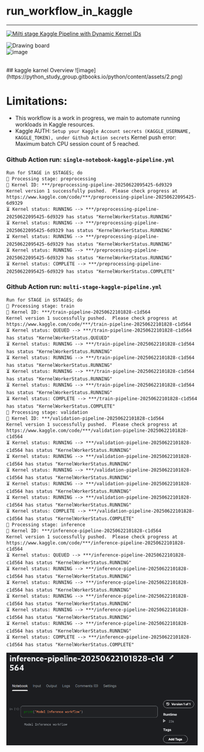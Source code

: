 # run_workflow_in_kaggle
---
[![Milti stage Kaggle Pipeline with Dynamic Kernel IDs](https://github.com/AllieUbisse/run_workflow_in_kaggle/actions/workflows/multi-stage-kaggle-pipeline.yml/badge.svg)](https://github.com/AllieUbisse/run_workflow_in_kaggle/actions/workflows/multi-stage-kaggle-pipeline.yml)

![Drawing board](https://isquarelab-draw.onrender.com/#room=b489c999781d89afb385,-3JKfkm5dDks-hBjb85Lkg)
<br>
![image](https://github.com/user-attachments/assets/b9a03038-9b4f-40f6-97cc-5cfd2b763939)

<br>
## kaggle karnel Overview 
![image](https://python_study_group.gitbooks.io/python/content/assets/2.png)

# Limitations:
  -  This workflow is a work in progress, we main to automate running workloads in Kaggle resources.
  -  Kaggle AUTH: `Setup your Kaggle Account secrets (KAGGLE_USERNAME, KAGGLE_TOKEN), under Github Action secrets`
Kernel push error: Maximum batch CPU session count of 5 reached.

### Github Action run: `single-notebook-kaggle-pipeline.yml`
```
Run for STAGE in $STAGES; do
🔧 Processing stage: preprocessing
📌 Kernel ID: ***/preprocessing-pipeline-20250622095425-6d9329
Kernel version 1 successfully pushed.  Please check progress at https://www.kaggle.com/code/***/preprocessing-pipeline-20250622095425-6d9329
⏳ Kernel status: RUNNING --> ***/preprocessing-pipeline-20250622095425-6d9329 has status "KernelWorkerStatus.RUNNING"
⏳ Kernel status: RUNNING --> ***/preprocessing-pipeline-20250622095425-6d9329 has status "KernelWorkerStatus.RUNNING"
⏳ Kernel status: RUNNING --> ***/preprocessing-pipeline-20250622095425-6d9329 has status "KernelWorkerStatus.RUNNING"
⏳ Kernel status: RUNNING --> ***/preprocessing-pipeline-20250622095425-6d9329 has status "KernelWorkerStatus.RUNNING"
⏳ Kernel status: COMPLETE --> ***/preprocessing-pipeline-20250622095425-6d9329 has status "KernelWorkerStatus.COMPLETE"
```

### Github Action run:  `multi-stage-kaggle-pipeline.yml`
```
Run for STAGE in $STAGES; do
🔧 Processing stage: train
📌 Kernel ID: ***/train-pipeline-20250622101828-c1d564
Kernel version 1 successfully pushed.  Please check progress at https://www.kaggle.com/code/***/train-pipeline-20250622101828-c1d564
⏳ Kernel status: QUEUED --> ***/train-pipeline-20250622101828-c1d564 has status "KernelWorkerStatus.QUEUED"
⏳ Kernel status: RUNNING --> ***/train-pipeline-20250622101828-c1d564 has status "KernelWorkerStatus.RUNNING"
⏳ Kernel status: RUNNING --> ***/train-pipeline-20250622101828-c1d564 has status "KernelWorkerStatus.RUNNING"
⏳ Kernel status: RUNNING --> ***/train-pipeline-20250622101828-c1d564 has status "KernelWorkerStatus.RUNNING"
⏳ Kernel status: RUNNING --> ***/train-pipeline-20250622101828-c1d564 has status "KernelWorkerStatus.RUNNING"
⏳ Kernel status: COMPLETE --> ***/train-pipeline-20250622101828-c1d564 has status "KernelWorkerStatus.COMPLETE"
🔧 Processing stage: validation
📌 Kernel ID: ***/validation-pipeline-20250622101828-c1d564
Kernel version 1 successfully pushed.  Please check progress at https://www.kaggle.com/code/***/validation-pipeline-20250622101828-c1d564
⏳ Kernel status: RUNNING --> ***/validation-pipeline-20250622101828-c1d564 has status "KernelWorkerStatus.RUNNING"
⏳ Kernel status: RUNNING --> ***/validation-pipeline-20250622101828-c1d564 has status "KernelWorkerStatus.RUNNING"
⏳ Kernel status: RUNNING --> ***/validation-pipeline-20250622101828-c1d564 has status "KernelWorkerStatus.RUNNING"
⏳ Kernel status: RUNNING --> ***/validation-pipeline-20250622101828-c1d564 has status "KernelWorkerStatus.RUNNING"
⏳ Kernel status: RUNNING --> ***/validation-pipeline-20250622101828-c1d564 has status "KernelWorkerStatus.RUNNING"
⏳ Kernel status: COMPLETE --> ***/validation-pipeline-20250622101828-c1d564 has status "KernelWorkerStatus.COMPLETE"
🔧 Processing stage: inference
📌 Kernel ID: ***/inference-pipeline-20250622101828-c1d564
Kernel version 1 successfully pushed.  Please check progress at https://www.kaggle.com/code/***/inference-pipeline-20250622101828-c1d564
⏳ Kernel status: QUEUED --> ***/inference-pipeline-20250622101828-c1d564 has status "KernelWorkerStatus.RUNNING"
⏳ Kernel status: RUNNING --> ***/inference-pipeline-20250622101828-c1d564 has status "KernelWorkerStatus.RUNNING"
⏳ Kernel status: RUNNING --> ***/inference-pipeline-20250622101828-c1d564 has status "KernelWorkerStatus.RUNNING"
⏳ Kernel status: RUNNING --> ***/inference-pipeline-20250622101828-c1d564 has status "KernelWorkerStatus.RUNNING"
⏳ Kernel status: RUNNING --> ***/inference-pipeline-20250622101828-c1d564 has status "KernelWorkerStatus.RUNNING"
⏳ Kernel status: RUNNING --> ***/inference-pipeline-20250622101828-c1d564 has status "KernelWorkerStatus.RUNNING"
⏳ Kernel status: COMPLETE --> ***/inference-pipeline-20250622101828-c1d564 has status "KernelWorkerStatus.COMPLETE"
```
![alt text](image.png)